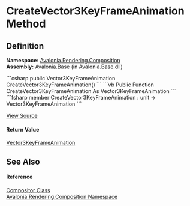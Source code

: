 # CreateVector3KeyFrameAnimation Method




## Definition
**Namespace:** <a href="N_Avalonia_Rendering_Composition">Avalonia.Rendering.Composition</a>  
**Assembly:** Avalonia.Base (in Avalonia.Base.dll)

<Tabs groupId="api-code-preview">
<TabItem value="csharp" label="C#">
```csharp
public Vector3KeyFrameAnimation CreateVector3KeyFrameAnimation()
```
</TabItem>
<TabItem value="vb" label="VB">
```vb
Public Function CreateVector3KeyFrameAnimation As Vector3KeyFrameAnimation
```
</TabItem>
<TabItem value="fsharp" label="F#">
```fsharp
member CreateVector3KeyFrameAnimation : unit -> Vector3KeyFrameAnimation 
```
</TabItem>
</Tabs>



<a href="https://github.com/AvaloniaUI/Avalonia/tree/master/src/Avalonia.Base/obj/GeneratedFiles/DevGenerators/Avalonia.SourceGenerator.CompositionGenerator.CompositionRoslynGenerator/CompositionAnimations.cs#L238" title="View the source code">View Source</a>



#### Return Value
<a href="T_Avalonia_Rendering_Composition_Vector3KeyFrameAnimation">Vector3KeyFrameAnimation</a>

## See Also


#### Reference
<a href="T_Avalonia_Rendering_Composition_Compositor">Compositor Class</a>  
<a href="N_Avalonia_Rendering_Composition">Avalonia.Rendering.Composition Namespace</a>  

